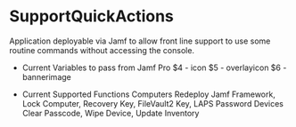 # SupportQuickActions
Application deployable via Jamf to allow front line support to use some routine commands without accessing the console.


- Current Variables to pass from Jamf Pro
     $4 - icon
     $5 - overlayicon
     $6 - bannerimage
	
- Current Supported Functions
	Computers
		Redeploy Jamf Framework, Lock Computer, Recovery Key, FileVault2 Key, LAPS Password
	Devices
		Clear Passcode, Wipe Device, Update Inventory